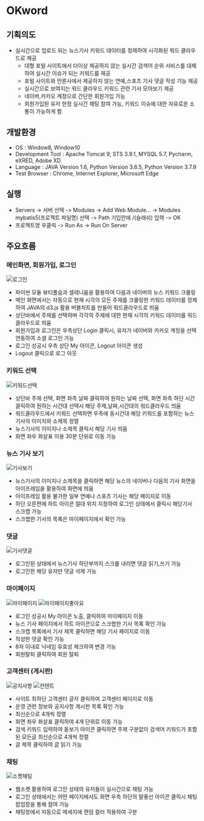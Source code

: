 # OKword

## 기획의도 
- 실시간으로 업로드 되는 뉴스기사 키워드 데이터를 정제하여 시각화된 워드 클라우드로 제공
  - 대형 포털 사이트에서 더이상 제공하지 않는 실시간 검색어 순위 서비스를 대체하여 실시간 이슈가 되는 키워드를 제공
  - 포털 사이트와 언론사에서 제공하지 않는 연예,스포츠 기사 댓글 작성 기능 제공
  - 실시간으로 보여지는 워드 클라우드 키워드 관련 기사 모아보기 제공
  - 네이버,카카오 계정으로 간단한 회원가입 가능
  - 회원가입된 유저 한정 실시간 채팅 참여 가능, 키워드 이슈에 대한 자유로운 소통이 가능하게 함
  
## 개발환경
  - OS : Window8, Window10
  - Development Tool : Apache Tomcat 9, STS 3.9.1, MYSQL 5.7, Pycharm, eXRED, Adobe XD
  - Language : JAVA Version 1.6, Python Version 3.6.5, Python Version 3.7.9
  - Test Browser : Chrome, Internet Explorer, Microsoft Edge

## 실행
  - Servers -> 서버 선택 -> Modules -> Add Web Module... -> Modules mybatis5(프로젝트 파일명) 선택 -> Path 기입란에 /(슬래쉬) 입력 -> OK
  - 프로젝트명 우클릭 -> Run As -> Run On Server

## 주요흐름
  
### 메인화면, 회원가입, 로그인
  ![로그인](https://user-images.githubusercontent.com/94945151/155046234-7e200279-903c-46df-a182-527bf0890886.jpg)
  - 파이썬 모듈 뷰티풀숩과 셀레니움을 활용하여 다음과 네이버의 뉴스 키워드 크롤링
  - 메인 화면에서는 자동으로 현재 시각의 모든 주제를 크롤링한 키워드 데이터를 정제하여 JAVA의 d3.js 활용 버블차트를 만들어 워드클라우드로 띄움
  - 상단바에서 주제를 선택하며 각각의 주제에 대한 현재 시각의 키워드 데이터를 워드클라우드로 띄움
  - 회원가입과 로그인은 우측상단 Login 클릭시, 유저가 네이버와 카카오 계정을 선택 연동하여 소셜 로그인 가능
  - 로그인 성공시 우측 상단 My 아이콘, Logout 아이콘 생성
  - Logout 클릭으로 로그 아웃
  
### 키워드 선택
  ![키워드선택](https://user-images.githubusercontent.com/94945151/155076600-0babd9ad-2c28-41a9-9c36-9c1eab21f944.jpg)
  - 상단바 주제 선택, 화면 좌측 날짜 클릭하여 원하는 날짜 선택, 화면 좌측 하단 시간 클릭하여 원하는 시간대 선택시 해당 주제,날짜,시간대의 워드클라우드 띄움
  - 워드클라우드에서 키워드 선택하면 우측에 동시간대 해당 키워드를 포함하는 뉴스기사의 이미지와 소제목 정렬
  - 뉴스기사의 이미지나 소제목 클릭시 해당 기사 띄움
  - 화면 좌우 화살표 이용 30분 단위로 이동 가능
  
### 뉴스 기사 보기
  ![기사보기](https://user-images.githubusercontent.com/94945151/155243710-6801abaa-decb-4884-9880-fdf8456c8d83.jpg)
  - 뉴스기사의 이미지나 소제목을 클릭하면 해당 뉴스의 네이버나 다음의 기사 화면을 아이프레임을 활용하여 화면에 띄움
  - 아이프레임 활용 불가한 일부 연예나 스포츠 기사는 해당 페이지로 이동
  - 하단 오른편에 하트 아이콘 절대 위치 지정하여 로그인 상태에서 클릭시 해당기사 스크랩 가능
  - 스크랩한 기사의 목록은 마이페이지에서 확인 가능
  
### 댓글
  ![기사댓글](https://user-images.githubusercontent.com/94945151/155254379-53423854-2479-4eed-83b7-2a551cbd11ee.jpg)
  - 로그인된 상태에서 뉴스기사 하단부까지 스크롤 내리면 댓글 읽기,쓰기 가능
  - 로그인한 해당 유저만 댓글 삭제 가능
  
### 마이페이지 
  ![마이페이지](https://user-images.githubusercontent.com/94945151/155278601-adefa434-ed6c-4785-99df-f6c5904a8d6a.jpg)
  ![마이페이지좋아요](https://user-images.githubusercontent.com/94945151/155278605-15e86de1-e602-47da-b836-749d905d630b.jpg)
  - 로그인 성공시  My 아이콘 노출, 클릭하여 마이페이지 이동
  - 뉴스 기사 페이지에서 하트 아이콘으로 스크랩한 기사 목록 확인 가능
  - 스크랩 목록에서 기사 제목 클릭하면 해당 기사 페이지로 이동
  - 작성한 댓글 확인 가능
  - 8자 이내로 닉네임 유효성 체크하여 변경 가능
  - 회원탈퇴 클릭하여 회원 탈퇴
  
### 고객센터 (게시판)
  ![공지사항](https://user-images.githubusercontent.com/94945151/155279512-826adc7a-bf07-4f5c-858c-7f00725fe475.JPG)
  ![컨텐트](https://user-images.githubusercontent.com/94945151/155279513-d8c37127-8d12-4495-8562-24c39eb688aa.JPG)
  - 사이트 최하단 고객센터 글자 클릭하여 고객센터 페이지로 이동
  - 운영 관련 정보와 공지사항 게시판 목록 확인 가능
  - 최신순으로 4개씩 정렬
  - 화면 좌우 화살표 클릭하여 4개 단위로 이동 가능
  - 검색 키워드 입력하여 돋보기 아이콘 클릭하면 주제 구분없이 검색어 키워드가 포함된 모든글 최신순으로 4개씩 정렬
  - 글 제목 클릭하여 글 읽기 가능
 
### 채팅
  ![소켓채팅](https://user-images.githubusercontent.com/94945151/155280403-41a339a4-a82a-4db7-a967-b88bf5c26c46.jpg)
  - 웹소켓 활용하여 로그인 상태의 유저들이 실시간으로 채팅 가능
  - 로그인 상태에서는 어떤 페이지에서도 화면 우측 하단의 말풍선 아이콘 클릭시 채팅 팝업창을 통해 참여 가능
  - 채팅창에서 자동으로 메세지에 랜덤 컬러 적용하여 구분
